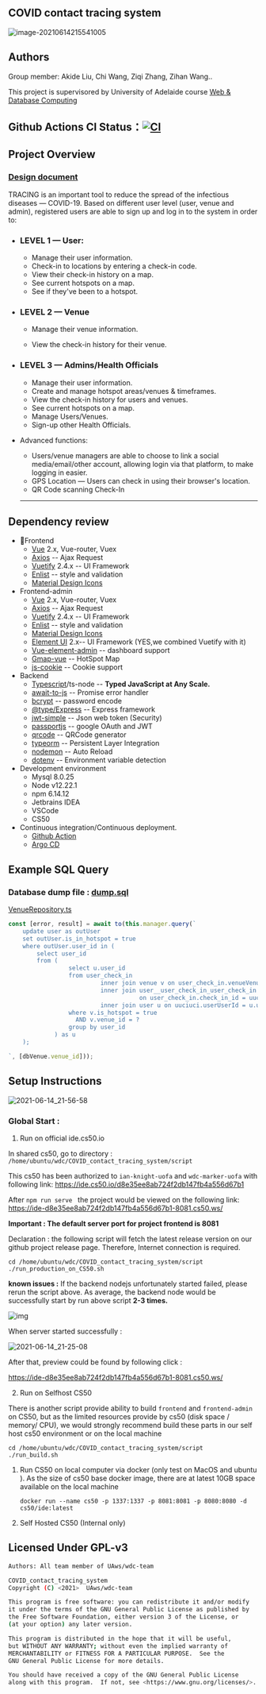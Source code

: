 ## COVID contact tracing system

![image-20210614215541005](https://minio.llycloud.com/image/uPic/image-20210614rTvHmG.png)

## Authors

Group member: Akide Liu, Chi Wang, Ziqi Zhang, Zihan Wang..

This project is supervisored by University of Adelaide course [Web & Database Computing](https://www.adelaide.edu.au/course-outlines/108960/1/sem-1/)


## Github Actions CI Status：[![CI](https://github.com/UAws/COVID_contact_tracing_system/actions/workflows/vue-ci.yaml/badge.svg?branch=master)](https://github.com/UAws/COVID_contact_tracing_system/actions/workflows/vue-ci.yaml)

## Project Overview

### [Design document](https://github.com/UAws/COVID_contact_tracing_system/tree/master/docs) 

TRACING is an important tool to reduce the spread of the infectious diseases — COVID-19. Based on different user level (user, venue and admin), registered users are able to sign up and log in to the system in order to: 

- ### LEVEL 1 — User: 

  - Manage their user information.
  - Check-in to locations by entering a check-in code.
  - View their check-in history on a map.
  - See current hotspots on a map.
  - See if they've been to a hotspot.

- ### LEVEL 2 — Venue

  - Manage their venue information.

  - View the check-in history for their venue.

    

- ### LEVEL 3 — Admins/Health Officials

  - Manage their user information.
  - Create and manage hotspot areas/venues & timeframes.
  - View the check-in history for users and venues.
  - See current hotspots on a map.
  - Manage Users/Venues.
  - Sign-up other Health Officials.



- Advanced functions:

  - Users/venue managers are able to choose to link a social media/email/other account, allowing login via that platform, to make logging in easier.
  - GPS Location — Users can check in using their browser's location.
  - QR Code scanning Check-In

  ---


## Dependency review 

- Frontend 
  - [Vue](https://vuejs.org/) 2.x, Vue-router, Vuex
  - [Axios](https://github.com/axios/axios) -- Ajax Request 
  - [Vuetify](https://github.com/vuetifyjs/vuetify) 2.4.x -- UI Framework
  - [Enlist](https://github.com/enlist) -- style and validation
  - [Material Design Icons](https://materialdesignicons.com/)
- Frontend-admin
  - [Vue](https://vuejs.org/) 2.x, Vue-router, Vuex
  - [Axios](https://github.com/axios/axios) -- Ajax Request 
  - [Vuetify](https://github.com/vuetifyjs/vuetify) 2.4.x -- UI Framework
  - [Enlist](https://github.com/enlist) -- style and validation
  - [Material Design Icons](https://materialdesignicons.com/)
  - [Element UI](https://github.com/ElemeFE/element) 2.x-- UI Framework (YES,we combined Vuetify with it)
  - [Vue-element-admin](https://github.com/PanJiaChen/vue-element-admin) -- dashboard support
  - [Gmap-vue](https://www.npmjs.com/package/gmap-vue) -- HotSpot Map
  - [js-cookie](https://github.com/js-cookie/js-cookie) -- Cookie support
- Backend
  - [Typescript](https://www.typescriptlang.org/)/ts-node -- **Typed JavaScript at Any Scale.**
  - [await-to-js](https://github.com/scopsy/await-to-js) -- Promise error handler
  - [bcrypt](https://www.npmjs.com/package/bcrypt) -- password encode
  - [@type/Express](https://www.npmjs.com/package/@types/express) -- Express framework 
  - [jwt-simple](https://www.npmjs.com/package/jwt-simple) -- Json web token (Security)
  - [passportjs](http://www.passportjs.org/) -- google OAuth and JWT
  - [qrcode](https://www.npmjs.com/package/qrcode) -- QRCode generator
  - [typeorm](https://typeorm.io/#/) -- Persistent Layer Integration 
  - [nodemon](https://www.npmjs.com/package/nodemon) -- Auto Reload
  - [dotenv](https://www.npmjs.com/package/dotenv) -- Environment variable detection
- Development environment
  - Mysql 8.0.25
  - Node v12.22.1
  - npm 6.14.12
  - Jetbrains IDEA
  - VSCode
  - CS50
- Continuous integration/Continuous deployment.
  - [Github Action](https://github.com/UAws/COVID_contact_tracing_system) 
  - [Argo CD](https://argoproj.github.io/argo-cd/)

## Example SQL Query

### Database dump file : **[dump.sql](https://github.com/UAws/COVID_contact_tracing_system/blob/master/backend/sql_dump/dump.sql)**

[VenueRepository.ts](https://github.com/UAws/COVID_contact_tracing_system/blob/e636812ea042eca31719573dc1cb19ec9521b78b/backend/src/repository/VenueRepository.ts#L35-L51)

```typescript
const [error, result] = await to(this.manager.query(`
    update user as outUser
    set outUser.is_in_hotspot = true
    where outUser.user_id in (
        select user_id
        from (
                 select u.user_id
                 from user_check_in
                          inner join venue v on user_check_in.venueVenueId = v.venue_id
                          inner join user__user_check_in_user_check_in uuciuci
                                     on user_check_in.check_in_id = uuciuci.userCheckInCheckInId
                          inner join user u on uuciuci.userUserId = u.user_id
                 where v.is_hotspot = true
                   AND v.venue_id = ?
                 group by user_id
             ) as u
    );

`, [dbVenue.venue_id]));
```

## Setup Instructions

![2021-06-14_21-56-58](https://minio.llycloud.com/image/uPic/image-202106149FBU08.png)

### Global Start :

1. Run on official ide.cs50.io

In shared cs50, go to directory : `/home/ubuntu/wdc/COVID_contact_tracing_system/script`

This cs50 has been authorized to `ian-knight-uofa` and `wdc-marker-uofa` with following link: https://ide.cs50.io/d8e35ee8ab724f2db147fb4a556d67b1

After `npm run serve ` the project would be viewed on the following link: https://ide-d8e35ee8ab724f2db147fb4a556d67b1-8081.cs50.ws/

**Important : The default server port for project frontend is 8081**

Declaration : the following script will fetch the latest release version on our github project release page. Therefore, Internet connection is required.

```shell
cd /home/ubuntu/wdc/COVID_contact_tracing_system/script
./run_production_on_CS50.sh
```

**known issues :** If the backend nodejs unfortunately started failed, please rerun the script above. As average, the backend node would be successfully start by run above script **2-3 times.**

![img](https://minio.llycloud.com/image/uPic/image-20210614y3e1VW.png)

When server started successfully :

![2021-06-14_21-25-08](https://minio.llycloud.com/image/uPic/image-20210614F7d0ZI.png)

After that, preview could be found by following click :

https://ide-d8e35ee8ab724f2db147fb4a556d67b1-8081.cs50.ws/

2. Run on Selfhost CS50

There is another script provide ability to build `frontend` and `frontend-admin` on CS50, but as the limited resources provide by cs50 (disk space / memory/ CPU), we would strongly recommend build these parts in our self host cs50 environment or on the local machine

```shell
cd /home/ubuntu/wdc/COVID_contact_tracing_system/script
./run_build.sh
```

1. Run CS50 on local computer via docker (only test on MacOS and ubuntu ). As the size of cs50 base docker image, there are at latest 10GB space available on the local machine

   ```shell
   docker run --name cs50 -p 1337:1337 -p 8081:8081 -p 8080:8080 -d cs50/ide:latest
   ```

2. Self Hosted CS50 (Internal only)



## Licensed Under GPL-v3

```bash
Authors: All team member of UAws/wdc-team 

COVID_contact_tracing_system
Copyright (C) <2021>  UAws/wdc-team

This program is free software: you can redistribute it and/or modify
it under the terms of the GNU General Public License as published by
the Free Software Foundation, either version 3 of the License, or
(at your option) any later version.

This program is distributed in the hope that it will be useful,
but WITHOUT ANY WARRANTY; without even the implied warranty of
MERCHANTABILITY or FITNESS FOR A PARTICULAR PURPOSE.  See the
GNU General Public License for more details.

You should have received a copy of the GNU General Public License
along with this program.  If not, see <https://www.gnu.org/licenses/>.
```

